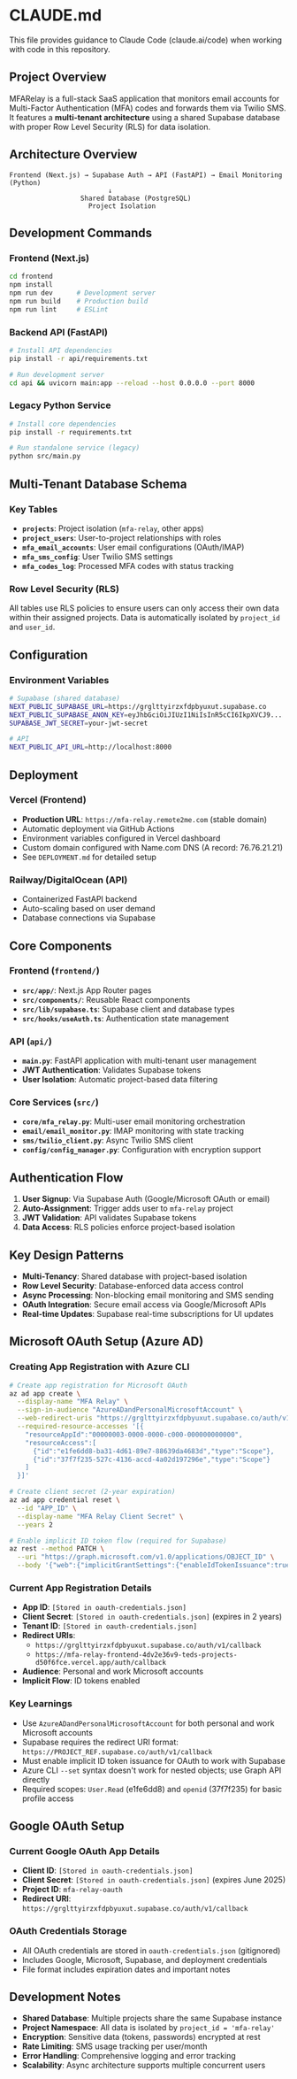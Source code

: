 # CLAUDE.md

This file provides guidance to Claude Code (claude.ai/code) when working with code in this repository.

## Project Overview

MFARelay is a full-stack SaaS application that monitors email accounts for Multi-Factor Authentication (MFA) codes and forwards them via Twilio SMS. It features a **multi-tenant architecture** using a shared Supabase database with proper Row Level Security (RLS) for data isolation.

## Architecture Overview

```
Frontend (Next.js) → Supabase Auth → API (FastAPI) → Email Monitoring (Python)
                         ↓
                  Shared Database (PostgreSQL)
                    Project Isolation
```

## Development Commands

### Frontend (Next.js)
```bash
cd frontend
npm install
npm run dev      # Development server
npm run build    # Production build
npm run lint     # ESLint
```

### Backend API (FastAPI)
```bash
# Install API dependencies
pip install -r api/requirements.txt

# Run development server
cd api && uvicorn main:app --reload --host 0.0.0.0 --port 8000
```

### Legacy Python Service
```bash
# Install core dependencies
pip install -r requirements.txt

# Run standalone service (legacy)
python src/main.py
```

## Multi-Tenant Database Schema

### Key Tables
- **`projects`**: Project isolation (`mfa-relay`, other apps)
- **`project_users`**: User-to-project relationships with roles
- **`mfa_email_accounts`**: User email configurations (OAuth/IMAP)
- **`mfa_sms_config`**: User Twilio SMS settings
- **`mfa_codes_log`**: Processed MFA codes with status tracking

### Row Level Security (RLS)
All tables use RLS policies to ensure users can only access their own data within their assigned projects. Data is automatically isolated by `project_id` and `user_id`.

## Configuration

### Environment Variables
```bash
# Supabase (shared database)
NEXT_PUBLIC_SUPABASE_URL=https://grglttyirzxfdpbyuxut.supabase.co
NEXT_PUBLIC_SUPABASE_ANON_KEY=eyJhbGciOiJIUzI1NiIsInR5cCI6IkpXVCJ9...
SUPABASE_JWT_SECRET=your-jwt-secret

# API
NEXT_PUBLIC_API_URL=http://localhost:8000
```

## Deployment

### Vercel (Frontend)
- **Production URL**: `https://mfa-relay.remote2me.com` (stable domain)
- Automatic deployment via GitHub Actions
- Environment variables configured in Vercel dashboard
- Custom domain configured with Name.com DNS (A record: 76.76.21.21)
- See `DEPLOYMENT.md` for detailed setup

### Railway/DigitalOcean (API)
- Containerized FastAPI backend
- Auto-scaling based on user demand
- Database connections via Supabase

## Core Components

### Frontend (`frontend/`)
- **`src/app/`**: Next.js App Router pages
- **`src/components/`**: Reusable React components
- **`src/lib/supabase.ts`**: Supabase client and database types
- **`src/hooks/useAuth.ts`**: Authentication state management

### API (`api/`)
- **`main.py`**: FastAPI application with multi-tenant user management
- **JWT Authentication**: Validates Supabase tokens
- **User Isolation**: Automatic project-based data filtering

### Core Services (`src/`)
- **`core/mfa_relay.py`**: Multi-user email monitoring orchestration
- **`email/email_monitor.py`**: IMAP monitoring with state tracking
- **`sms/twilio_client.py`**: Async Twilio SMS client
- **`config/config_manager.py`**: Configuration with encryption support

## Authentication Flow

1. **User Signup**: Via Supabase Auth (Google/Microsoft OAuth or email)
2. **Auto-Assignment**: Trigger adds user to `mfa-relay` project
3. **JWT Validation**: API validates Supabase tokens
4. **Data Access**: RLS policies enforce project-based isolation

## Key Design Patterns

- **Multi-Tenancy**: Shared database with project-based isolation
- **Row Level Security**: Database-enforced data access control
- **Async Processing**: Non-blocking email monitoring and SMS sending
- **OAuth Integration**: Secure email access via Google/Microsoft APIs
- **Real-time Updates**: Supabase real-time subscriptions for UI updates

## Microsoft OAuth Setup (Azure AD)

### Creating App Registration with Azure CLI
```bash
# Create app registration for Microsoft OAuth
az ad app create \
  --display-name "MFA Relay" \
  --sign-in-audience "AzureADandPersonalMicrosoftAccount" \
  --web-redirect-uris "https://grglttyirzxfdpbyuxut.supabase.co/auth/v1/callback" \
  --required-resource-accesses '[{
    "resourceAppId":"00000003-0000-0000-c000-000000000000",
    "resourceAccess":[
      {"id":"e1fe6dd8-ba31-4d61-89e7-88639da4683d","type":"Scope"},
      {"id":"37f7f235-527c-4136-accd-4a02d197296e","type":"Scope"}
    ]
  }]'

# Create client secret (2-year expiration)
az ad app credential reset \
  --id "APP_ID" \
  --display-name "MFA Relay Client Secret" \
  --years 2

# Enable implicit ID token flow (required for Supabase)
az rest --method PATCH \
  --uri "https://graph.microsoft.com/v1.0/applications/OBJECT_ID" \
  --body '{"web":{"implicitGrantSettings":{"enableIdTokenIssuance":true,"enableAccessTokenIssuance":false}}}'
```

### Current App Registration Details
- **App ID**: `[Stored in oauth-credentials.json]`
- **Client Secret**: `[Stored in oauth-credentials.json]` (expires in 2 years)
- **Tenant ID**: `[Stored in oauth-credentials.json]`
- **Redirect URIs**:
  - `https://grglttyirzxfdpbyuxut.supabase.co/auth/v1/callback`
  - `https://mfa-relay-frontend-4dv2e36v9-teds-projects-d50f6fce.vercel.app/auth/callback`
- **Audience**: Personal and work Microsoft accounts
- **Implicit Flow**: ID tokens enabled

### Key Learnings
- Use `AzureADandPersonalMicrosoftAccount` for both personal and work Microsoft accounts
- Supabase requires the redirect URI format: `https://PROJECT_REF.supabase.co/auth/v1/callback`
- Must enable implicit ID token issuance for OAuth to work with Supabase
- Azure CLI `--set` syntax doesn't work for nested objects; use Graph API directly
- Required scopes: `User.Read` (e1fe6dd8) and `openid` (37f7f235) for basic profile access

## Google OAuth Setup

### Current Google OAuth App Details
- **Client ID**: `[Stored in oauth-credentials.json]`
- **Client Secret**: `[Stored in oauth-credentials.json]` (expires June 2025)
- **Project ID**: `mfa-relay-oauth`
- **Redirect URI**: `https://grglttyirzxfdpbyuxut.supabase.co/auth/v1/callback`

### OAuth Credentials Storage
- All OAuth credentials are stored in `oauth-credentials.json` (gitignored)
- Includes Google, Microsoft, Supabase, and deployment credentials
- File format includes expiration dates and important notes

## Development Notes

- **Shared Database**: Multiple projects share the same Supabase instance
- **Project Namespace**: All data is isolated by `project_id = 'mfa-relay'`
- **Encryption**: Sensitive data (tokens, passwords) encrypted at rest
- **Rate Limiting**: SMS usage tracking per user/month
- **Error Handling**: Comprehensive logging and error tracking
- **Scalability**: Async architecture supports multiple concurrent users